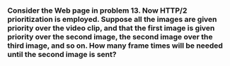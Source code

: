 ### Consider the Web page in problem 13. Now HTTP/2 prioritization is employed. Suppose all the images are given priority over the video clip, and that the first image is given priority over the second image, the second image over the third image, and so on. How many frame times will be needed until the second image is sent?

#
